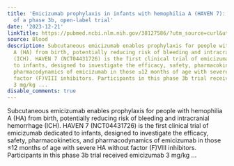 ```yaml
---
title: 'Emicizumab prophylaxis in infants with hemophilia A (HAVEN 7): primary analysis
  of a phase 3b, open-label trial'
date: '2023-12-21'
linkTitle: https://pubmed.ncbi.nlm.nih.gov/38127586/?utm_source=curl&utm_medium=rss&utm_campaign=journals&utm_content=7603509&fc=None&ff=20231222170702&v=2.18.0
source: Blood
description: Subcutaneous emicizumab enables prophylaxis for people with hemophilia
  A (HA) from birth, potentially reducing risk of bleeding and intracranial hemorrhage
  (ICH). HAVEN 7 (NCT04431726) is the first clinical trial of emicizumab dedicated
  to infants, designed to investigate the efficacy, safety, pharmacokinetics, and
  pharmacodynamics of emicizumab in those ≤12 months of age with severe HA without
  factor (F)VIII inhibitors. Participants in this phase 3b trial received emicizumab
  3 mg/kg ...
disable_comments: true
---
```

Subcutaneous emicizumab enables prophylaxis for people with hemophilia A (HA) from birth, potentially reducing risk of bleeding and intracranial hemorrhage (ICH). HAVEN 7 (NCT04431726) is the first clinical trial of emicizumab dedicated to infants, designed to investigate the efficacy, safety, pharmacokinetics, and pharmacodynamics of emicizumab in those ≤12 months of age with severe HA without factor (F)VIII inhibitors. Participants in this phase 3b trial received emicizumab 3 mg/kg ...